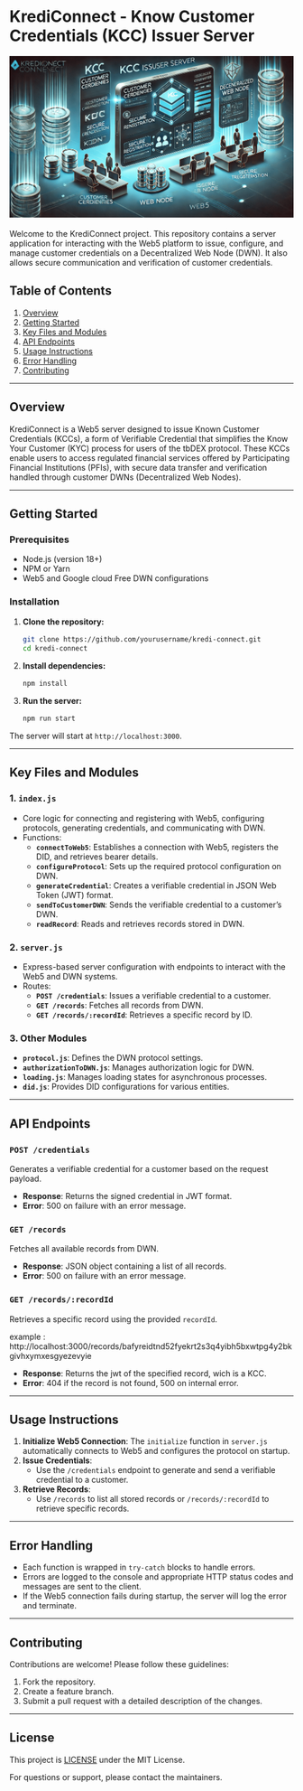 # KrediConnect - Know Customer Credentials (KCC) Issuer Server
<img src="./kccserver.png" alt="krediconnect"/>
<br/>
<br/>
Welcome to the KrediConnect project. This repository contains a server application for interacting with the Web5 platform to issue, configure, and manage customer credentials on a Decentralized Web Node (DWN). It also allows secure communication and verification of customer credentials.

## Table of Contents

1. [Overview](#overview)
2. [Getting Started](#getting-started)
3. [Key Files and Modules](#key-files-and-modules)
4. [API Endpoints](#api-endpoints)
5. [Usage Instructions](#usage-instructions)
6. [Error Handling](#error-handling)
7. [Contributing](#contributing)

---

## Overview

KrediConnect is a Web5 server designed to issue Known Customer Credentials (KCCs), a form of Verifiable Credential that simplifies the Know Your Customer (KYC) process for users of the tbDEX protocol. These KCCs enable users to access regulated financial services offered by Participating Financial Institutions (PFIs), with secure data transfer and verification handled through customer DWNs (Decentralized Web Nodes).

---

## Getting Started

### Prerequisites

- Node.js (version 18+)
- NPM or Yarn
- Web5 and Google cloud Free DWN configurations

### Installation

1. **Clone the repository:**

   ```bash
   git clone https://github.com/yourusername/kredi-connect.git
   cd kredi-connect
   ```

2. **Install dependencies:**

   ```bash
   npm install
   ```

3. **Run the server:**
   ```bash
   npm run start
   ```

The server will start at `http://localhost:3000`.

---

## Key Files and Modules

### 1. **`index.js`**

- Core logic for connecting and registering with Web5, configuring protocols, generating credentials, and communicating with DWN.
- Functions:
  - **`connectToWeb5`**: Establishes a connection with Web5, registers the DID, and retrieves bearer details.
  - **`configureProtocol`**: Sets up the required protocol configuration on DWN.
  - **`generateCredential`**: Creates a verifiable credential in JSON Web Token (JWT) format.
  - **`sendToCustomerDWN`**: Sends the verifiable credential to a customer’s DWN.
  - **`readRecord`**: Reads and retrieves records stored in DWN.

### 2. **`server.js`**

- Express-based server configuration with endpoints to interact with the Web5 and DWN systems.
- Routes:
  - **`POST /credentials`**: Issues a verifiable credential to a customer.
  - **`GET /records`**: Fetches all records from DWN.
  - **`GET /records/:recordId`**: Retrieves a specific record by ID.

### 3. **Other Modules**

- **`protocol.js`**: Defines the DWN protocol settings.
- **`authorizationToDWN.js`**: Manages authorization logic for DWN.
- **`loading.js`**: Manages loading states for asynchronous processes.
- **`did.js`**: Provides DID configurations for various entities.

---

## API Endpoints

### `POST /credentials`

Generates a verifiable credential for a customer based on the request payload.

- **Response**: Returns the signed credential in JWT format.
- **Error**: 500 on failure with an error message.

### `GET /records`

Fetches all available records from DWN.

- **Response**: JSON object containing a list of all records.
- **Error**: 500 on failure with an error message.

### `GET /records/:recordId`

Retrieves a specific record using the provided `recordId`.

example : http://localhost:3000/records/bafyreidtnd52fyekrt2s3q4yibh5bxwtpg4y2bkgivhxymxesgyezevyie

- **Response**: Returns the jwt of the specified record, wich is a KCC.
- **Error**: 404 if the record is not found, 500 on internal error.

---

## Usage Instructions

1. **Initialize Web5 Connection**: The `initialize` function in `server.js` automatically connects to Web5 and configures the protocol on startup.
2. **Issue Credentials**:
   - Use the `/credentials` endpoint to generate and send a verifiable credential to a customer.
3. **Retrieve Records**:
   - Use `/records` to list all stored records or `/records/:recordId` to retrieve specific records.

---

## Error Handling

- Each function is wrapped in `try-catch` blocks to handle errors.
- Errors are logged to the console and appropriate HTTP status codes and messages are sent to the client.
- If the Web5 connection fails during startup, the server will log the error and terminate.

---

## Contributing

Contributions are welcome! Please follow these guidelines:

1. Fork the repository.
2. Create a feature branch.
3. Submit a pull request with a detailed description of the changes.

---

## License

This project is [LICENSE](./LICENSE) under the MIT License.

For questions or support, please contact the maintainers.

